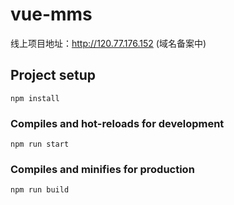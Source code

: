 # vue-mms

线上项目地址：http://120.77.176.152 (域名备案中)

## Project setup
```
npm install
```

### Compiles and hot-reloads for development
```
npm run start
```

### Compiles and minifies for production
```
npm run build
```
